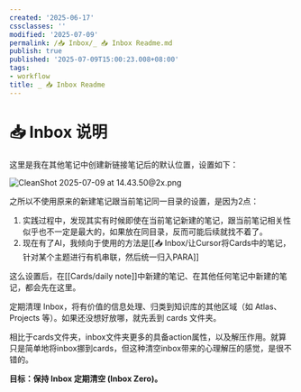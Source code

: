 ```yaml
---
created: '2025-06-17'
cssclasses: ''
modified: '2025-07-09'
permalink: /📥 Inbox/_ 📥 Inbox Readme.md
publish: true
published: '2025-07-09T15:00:23.008+08:00'
tags:
- workflow
title: _ 📥 Inbox Readme
---
```

# 📥 Inbox 说明

这里是我在其他笔记中创建新链接笔记后的默认位置，设置如下：

![CleanShot 2025-07-09 at 14.43.50@2x.png](https://pub-pic.oldwinter.top/2025/07/857c9aa6e75c31e86c9ba61bff25d5db.png)

之所以不使用原来的新建笔记跟当前笔记同一目录的设置，是因为2点：

1. 实践过程中，发现其实有时候即使在当前笔记新建的笔记，跟当前笔记相关性似乎也不一定是最大的，如果放在同目录，反而可能后续就找不着了。
2. 现在有了AI，我倾向于使用的方法是[[📥 Inbox/让Cursor将Cards中的笔记，针对某个主题进行有机串联，然后统一归入PARA]]

这么设置后，在[[Cards/daily note]]中新建的笔记、在其他任何笔记中新建的笔记，都会先在这里。

定期清理 Inbox，将有价值的信息处理、归类到知识库的其他区域（如 Atlas、Projects 等）。如果还没想好放哪，就先丢到 cards 文件夹。

相比于cards文件夹，inbox文件夹更多的具备action属性，以及解压作用。就算只是简单地将inbox挪到cards，但这种清空inbox带来的心理解压的感觉，是很不错的。

**目标：保持 Inbox 定期清空 (Inbox Zero)。**
